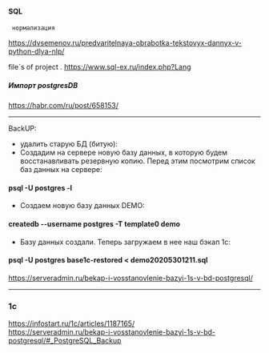 #### SQL
  
    
     нормализация
     
https://dvsemenov.ru/predvaritelnaya-obrabotka-tekstovyx-dannyx-v-python-dlya-nlp/

  
file`s of project
.
https://www.sql-ex.ru/index.php?Lang    
   
##### Импорт postgresDB
   https://habr.com/ru/post/658153/
  
-------------------------------------
   BackUP:
   - удалить старую БД (битую):
   - Создадим на сервере новую базу данных, в которую будем восстанавливать резервную копию. Перед этим посмотрим список баз данных на сервере:
   #### psql -U postgres -l
   - Создаем новую базу данных DEMO:
   #### createdb --username postgres -T template0 demo
   - Базу данных создали. Теперь загружаем в нее наш бэкап 1с:
   #### psql -U postgres base1c-restored < demo20205301211.sql   
  
  
   
https://serveradmin.ru/bekap-i-vosstanovlenie-bazyi-1s-v-bd-postgresql/

     
 ----------------------
 ### 1c
 https://infostart.ru/1c/articles/1187165/<br>
 https://serveradmin.ru/bekap-i-vosstanovlenie-bazyi-1s-v-bd-postgresql/#_PostgreSQL_Backup
 
 
